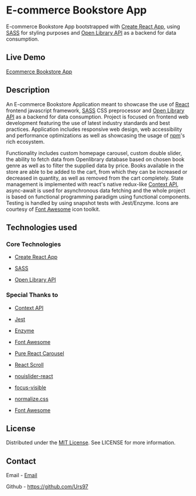 # E-commerce Bookstore App

E-commerce Bookstore App bootstrapped with <a href="https://github.com/facebook/create-react-app" target="_blank" rel="noopener noreferrer">Create React App</a>, using <a href="https://sass-lang.com/" target="_blank" rel="noopener noreferrer">SASS</a> for styling purposes and <a href="https://openlibrary.org/developers/api" target="_blank" rel="noopener noreferrer">Open Library API</a> as a backend for data consumption.

## Live Demo

<a href="https://ecommerce-app-urs.netlify.app/" target="_blank" rel="noopener noreferrer">Ecommerce Bookstore App</a>

## Description 

An E-commerce Bookstore Application meant to showcase the use of <a href="https://reactjs.org/" target="_blank" rel="noopener noreferrer">React</a> frontend javascript framework, <a href="https://sass-lang.com/" target="_blank" rel="noopener noreferrer">SASS</a> CSS preprocessor and <a href="https://openlibrary.org/developers/api" target="_blank" rel="noopener noreferrer">Open Library API</a> as a backend for data consumption. Project is focused on frontend web development featuring the use of latest industry standards and best practices. Application includes responsive web design, web accessibility and performance optimizations as well as showcasing the usage of <a href="https://www.npmjs.com/" target="_blank" rel="noopener noreferrer">npm</a>'s rich ecosystem.

Functionality includes custom homepage carousel, custom double slider, the ability to fetch data from Openlibrary database based on chosen book genre as well as to filter the supplied data by price. Books available in the store are able to be added to the cart, from which they can be increased or decreased in quantity, as well as removed from the cart completely. State management is implemented with react's native redux-like <a href="https://reactjs.org/docs/context.html" target="_blank" rel="noopener noreferrer">Context API</a>, async-await is used for asynchronous data fetching and the whole project is based on functional programming paradigm using functional components. Testing is handled by using snapshot tests with Jest/Enzyme. Icons are courtesy of <a href="https://github.com/FortAwesome/Font-Awesome" target="_blank" rel="noopener noreferrer">Font Awesome</a> icon toolkit.

## Technologies used 

### Core Technologies

- <a href="https://github.com/facebook/create-react-app" target="_blank" rel="noopener noreferrer">Create React App</a>

-  <a href="https://sass-lang.com/" target="_blank" rel="noopener noreferrer">SASS</a>

-  <a href="https://openlibrary.org/developers/api" target="_blank" rel="noopener noreferrer">Open Library API</a>

### Special Thanks to

-  <a href="https://reactjs.org/docs/context.html" target="_blank" rel="noopener noreferrer">Context API</a>

-  <a href="https://github.com/facebook/jest" target="_blank" rel="noopener noreferrer">Jest</a>

-  <a href="https://github.com/enzymejs/enzyme" target="_blank" rel="noopener noreferrer">Enzyme</a>

-  <a href="https://github.com/FortAwesome/Font-Awesome" target="_blank" rel="noopener noreferrer">Font Awesome</a>

-  <a href="https://github.com/express-labs/pure-react-carousel" target="_blank" rel="noopener noreferrer">Pure React Carousel</a>

-  <a href="https://github.com/fisshy/react-scroll" target="_blank" rel="noopener noreferrer">React Scroll</a>

-  <a href="https://github.com/mmarkelov/react-nouislider" target="_blank" rel="noopener noreferrer">nouislider-react</a>

-  <a href="https://github.com/WICG/focus-visible" target="_blank" rel="noopener noreferrer">focus-visible</a>

-  <a href="https://github.com/necolas/normalize.css/" target="_blank" rel="noopener noreferrer">normalize.css</a>

-  <a href="https://github.com/FortAwesome/Font-Awesome" target="_blank" rel="noopener noreferrer">Font Awesome</a>

## License

Distributed under the <a href="https://github.com/Urs97/ecommerce-bookstore-app/blob/master/LICENSE.txt" target="_blank" rel="noopener noreferrer">MIT License</a>. See LICENSE for more information.

## Contact 

Email - <a href="https://necolas.github.io/normalize.css/" target="_blank" rel="noopener noreferrer">Email</a>

Github - <a href="https://github.com/Urs97/" target="_blank" rel="noopener noreferrer">https://github.com/Urs97</a>
